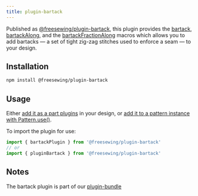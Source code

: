 ```yaml
---
title: plugin-bartack
---
```


Published as [@freesewing/plugin-bartack][1], this plugin provides 
the [bartack](/reference/macros/bartack),
[bartackAlong](/reference/macros/bartackalong), and
the [bartackFractionAlong](/reference/macros/bartackfractionalong) macros
which allows you to add bartacks — a set
of tight zig-zag stitches used to enforce a seam — to your design.

## Installation

```sh
npm install @freesewing/plugin-bartack
```

## Usage

Either [add it as a part plugins](/reference/api/part/config/plugins) in your
design, or [add it to a pattern instance with
Pattern.use()](/reference/api/pattern/use).

To import the plugin for use:
```js
import { bartackPlugin } from '@freesewing/plugin-bartack'
// or
import { pluginBartack } from '@freesewing/plugin-bartack'
```

## Notes

The bartack plugin is part of our [plugin-bundle](/reference/plugins/bundle)

[1]: https://www.npmjs.com/package/@freesewing/plugin-bartack
